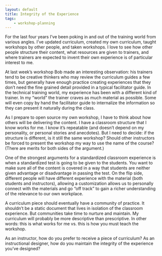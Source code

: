 ```yaml
---
layout: default
title: Integrity of the Experience
tags:
    - workshop-planning
---
```


For the last four years I’ve been poking in and out of the training world from various angles. I’ve updated curriculum, created my own curriculum, taught workshops by other people, and taken workshops. I love to see how other people structure their content, what resources are given to trainers, and where trainers are expected to invent their own experience is of particular interest to me.

At last week’s workshop Bob made an interesting observation: his trainers tend to be creative thinkers who may review the curriculum guides a few times, but generally have enough practice creating experiences that they don’t need the fine grained detail provided in a typical facilitator guide. In the technical training world, my experience has been with a different kind of trainer. In my “world” the trainer craves as much material as possible. Some will even copy by hand the facilitator guide to internalize the information so they can present it naturally during the class.

As I prepare to open source my own workshop, I have to think about how others will be delivering the content. I have a classroom structure that I know works for me. I know it’s repeatable (and doesn’t depend on my personality, or personal stories and anecdotes). But I need to decide: if the structure is different, is it still the same workshop? Should other instructors be forced to present the workshop my way to use the name of the course? (There are merits for both sides of the argument.)

One of the strongest arguments for a standardized classroom experience is when a standardized test is going to be given to the students. You want to make sure all of the content is covered in a way that students are neither given advantage or disadvantage in passing the test. On the flip side, different people will have different experience with the material (both students and instructors), allowing a customization allows us to personally connect with the materials and go “off track” to gain a richer understanding of the relevance to our own workplace.

A curriculum piece should eventually have a community of practice. It shouldn’t be a static document that lives in isolation of the classroom experience. But communities take time to nurture and maintain. My curriculum will probably be more descriptive than prescriptive. In other words: this is what works for me vs. this is how you must teach the workshop.

As an instructor, how do you prefer to receive a piece of curriculum? As an instructional designer, how do you maintain the integrity of the experience you’ve designed?
